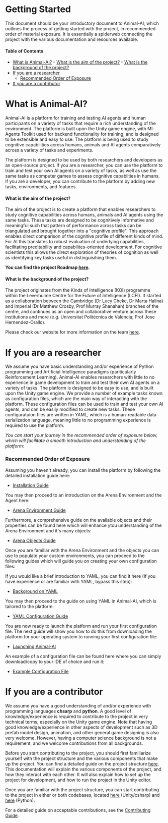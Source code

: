 # Getting Started

This document should be your introductory document to Animal-AI, which outlines the process of getting started with the project, in  recommended order of material exposure. It is essentially a spiderweb connecting the project with the various documentation and resources available.

#### Table of Contents

* [What is Animal-AI?](#what-is-animal-ai)
      - [What is the aim of the project?](#what-is-the-aim-of-the-project)
      - [What is the background of the project?](#what-is-the-background-of-the-project)
* [If you are a researcher](#if-you-are-a-researcher)
  + [Recommended Order of Exposure](#recommended-order-of-exposure)
* [If you are a contributor](#if-you-are-a-contributor)

  

# What is Animal-AI?

Animal-AI is a platform for training and testing AI agents and human participants on a variety of tasks that require a rich understanding of the environment. The platform is built upon the Unity game engine, with Ml-Agents Toolkit used for backend functionality for training, and is designed to be extensible and easy to use. The platform is being used to study cognitive capabilities across humans, animals and AI agents comparatively across a variety of tasks and experiments. 

The platform is designed to be used by both researchers and developers as an open-source project. If you are a researcher, you can use the platform to train and test your own AI agents on a variety of tasks, as well as use the same tasks as computer games to assess cognitive capablities in humans. If you are a developer, you can contribute to the platform by adding new tasks, environments, and features.

#### What is the aim of the project?

The aim of the project is to create a platform that enables researchers to study cognitive capabilities across humans, animals and AI agents using the same tasks. These tasks are designed to be cognitively informative and meaningful such that pattern of performance across tasks can be triangulated and brought together into a "cognitive profile". This approach enables direct comparison of the cognitive profile of different kinds of mind. For AI this translates to robust evaluation of underlying capabilities, facilitating preditability and capabilites-oriented development. For cognitive scientists this allows the direct exploration of theories of cognition as well as identifying key tasks useful in distinguisihing them.

**You can find the project Roadmap [here](/project/AAI-RoadMap.md).**

#### What is the background of the project?

The project originates from the Kinds of Intelligence (KOI) programme within the Leverhulme Centre for the Future of Intelligence (LCFI). It started as a collaboration between the Cambridge (Dr Lucy Cheke, Dr Marta Halina) and Imperial (Dr Matthew Crosby, Prof Murray Shanahan) branches of the centre, and continues as an open and collaborative venture across these institutions and more (e.g. Universitat Politècnica de València; Prof Jose Hernendez-Orallo).

Please check our website for more information on the team [here](https://sites.google.com/csah.cam.ac.uk/animalai/).

# If you are a researcher

We assume you have basic understanding and/or experience of Python programming and Artificial Intelligence paradigms (pariticularly Reinforcement Learning). Animal-AI enables researchers with little to no experience in game development to train and test their own AI agents on a variety of tasks. The platform is designed to be easy to use, and is built upon the Unity game engine. We provide a number of example tasks known as configuration files, which are the main way of interacting with the platform. These configuration files can be used to train and test your own AI agents, and can be easily modified to create new tasks. These configuratuion files are written in YAML, which is a human-readable data serialization language, meaning little to no programming experience is required to use the platform.

_You can start your journey in the recommended order of exposure below, which will facilitate a smooth introduction and understanding of the platform:_

### Recommended Order of Exposure

Assuming you haven't already, you can install the platform by following the detailed installation guide here:

* [Installation Guide](/docs/gettingStarted/Installation-Guide.md) 
  
You may then proceed to an introduction on the Arena Environment and the Agent here:

* [Arena Environment Guide](/docs/gettingStarted/Arena-Environment-Guide.md)

Furthermore, a comprehensive guide on the available objects and their properties can be found here which will enhance ytou understanding of the Arena Environment and it's many objects:

* [Arena Objects Guide](/docs/Arena-Object-Definitions.md)

Once you are familiar with the Arena Environment and the objects you can use to populate your custom environments, you can proceed to the following guides which will guide you on creating your own configuration files:

If you would like a brief introduction to YAML, you can find it here (If you have experience or are familiar with YAML, bypass this step):

* [Background on YAML](/docs/Background-YAML.md)

You may then proceed to the guide on using YAML in Animal-AI, which is tailored to the platform:

* [YAML Configuration Guide](/docs/configGuide/YAML-Config-Syntax.md)

You are now ready to launch the platform and run your first configuration file. The next guide will show you how to do this from downloading the platform for your operating system to running your first configuration file:

* [Launching Animal-AI](/docs/gettingStarted/Launching-Animal-AI.md)

An example of a configuration file can be found here where you can simply download/copy to your IDE of choice and run it:

* [Example Configuration File](/docs/configGuide/Example-YAML-File.yaml)
# If you are a contributor

We assume you have a good understanding of and/or experience with programming languages **chsarp** and **python**. A good level of knowledge/experience is required to contribute to the project in very technical terms, especially on the Unity game engine. Note that having good knowledge/experience in other aspects of development such as 3D prefab model design, animation, and other general game designing is also very welcome. However, having a computer science background is not a requirement, and we welcome contributions from all backgrounds. 

Before you start contributing to the project, you should first familiarize yourself with the project structure and the various components that make up the project. You can find a detailed guide on the project structure [here](/docs/Technical-Overview.md). This documentation will explain the various components of the project, and how they interact with each other. It will also explain how to set up the project for development, and how to run the project in the Unity editor.

Once you are familiar with the project structure, you can start contributing to the project in either or both codebases, located [here](https://github.com/Kinds-of-Intelligence-CFI/animal-ai-unity) (Unity/csharp) and [here](https://github.com/Kinds-of-Intelligence-CFI/animal-ai-python) (Python).

For a detailed guide on acceptable contributions, see the [Contributing Guide](/docs/Contributing-Guide.md).

